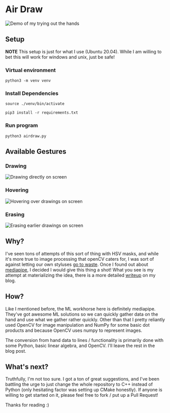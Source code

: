 # Air Draw
![Demo of my trying out the hands](./demo.gif)


## Setup
<b>NOTE</b> This setup is just for what I use (Ubuntu 20.04). While I am willing to bet this will work for windows and unix, just be safe!
### Virtual environment
`python3 -m venv venv`
### Install Dependencies
`source ./venv/bin/activate`

`pip3 install -r requirements.txt`
### Run program
`python3 airdraw.py`

## Available Gestures

### Drawing
![Drawing directly on screen](./demo_gifs/drawing.gif)

### Hovering
![Hovering over drawings on screen](./demo_gifs/hovering.gif)

### Erasing
![Erasing earlier drawings on screen](./demo_gifs/eraser.gif)


## Why?
I've seen tons of attempts of this sort of thing with HSV masks, and while it's more true to image processing that openCV caters for, I was sort of against letting our own styluses [go to waste](https://money.cnn.com/2015/09/10/technology/apple-pencil-steve-jobs-stylus/index.html).
Once I found out about [mediapipe](https://google.github.io/mediapipe/), I decided I would give this thing a shot! What you see is my attempt at materializing the idea, there is a more detailed [writeup](https://arefmalek.github.io/blog/Airdraw/) on my blog. 

## How?
Like I mentioned before, the ML workhorse here is definitely mediapipe. They've got awesome ML solutions so we can quickly gather data on the hand and use what we gather rather quickly. Other than that I pretty reliantly used OpenCV for image manipulation and NumPy for some basic dot products and because OpenCV uses numpy to represent images.

The conversion from hand data to lines / functionality is primarily done with some Python, basic linear algebra, and OpenCV. I'll leave the rest in the blog post. 

## What's next?
Truthfully, I'm not too sure. I got a ton of great suggestions, and I've been battling the urge to just change the whole repository to C++ instead of Python (only hesitating factor was setting up CMake honestly). If anyone is willing to get started on it, please feel free to fork / put up a Pull Request! 

Thanks for reading :)
